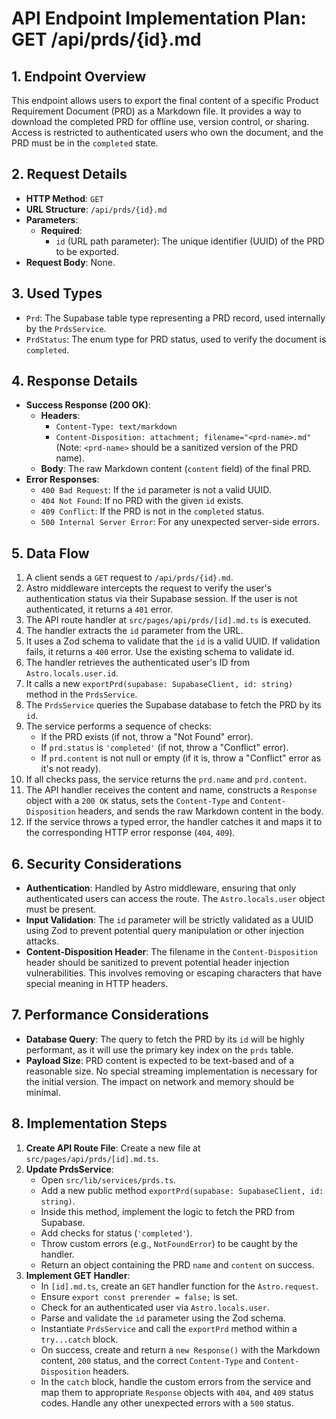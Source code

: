 # API Endpoint Implementation Plan: GET /api/prds/{id}.md

## 1. Endpoint Overview
This endpoint allows users to export the final content of a specific Product Requirement Document (PRD) as a Markdown file. It provides a way to download the completed PRD for offline use, version control, or sharing. Access is restricted to authenticated users who own the document, and the PRD must be in the `completed` state.

## 2. Request Details
-   **HTTP Method**: `GET`
-   **URL Structure**: `/api/prds/{id}.md`
-   **Parameters**:
    -   **Required**:
        -   `id` (URL path parameter): The unique identifier (UUID) of the PRD to be exported.
-   **Request Body**: None.

## 3. Used Types
-   `Prd`: The Supabase table type representing a PRD record, used internally by the `PrdsService`.
-   `PrdStatus`: The enum type for PRD status, used to verify the document is `completed`.

## 4. Response Details
-   **Success Response (200 OK)**:
    -   **Headers**:
        -   `Content-Type: text/markdown`
        -   `Content-Disposition: attachment; filename="<prd-name>.md"` (Note: `<prd-name>` should be a sanitized version of the PRD name).
    -   **Body**: The raw Markdown content (`content` field) of the final PRD.
-   **Error Responses**:
    -   `400 Bad Request`: If the `id` parameter is not a valid UUID.
    -   `404 Not Found`: If no PRD with the given `id` exists.
    -   `409 Conflict`: If the PRD is not in the `completed` status.
    -   `500 Internal Server Error`: For any unexpected server-side errors.

## 5. Data Flow
1.  A client sends a `GET` request to `/api/prds/{id}.md`.
2.  Astro middleware intercepts the request to verify the user's authentication status via their Supabase session. If the user is not authenticated, it returns a `401` error.
3.  The API route handler at `src/pages/api/prds/[id].md.ts` is executed.
4.  The handler extracts the `id` parameter from the URL.
5.  It uses a Zod schema to validate that the `id` is a valid UUID. If validation fails, it returns a `400` error. Use the existing schema to validate id.
6.  The handler retrieves the authenticated user's ID from `Astro.locals.user.id`.
7.  It calls a new `exportPrd(supabase: SupabaseClient, id: string)` method in the `PrdsService`.
8.  The `PrdsService` queries the Supabase database to fetch the PRD by its `id`.
9.  The service performs a sequence of checks:
    -   If the PRD exists (if not, throw a "Not Found" error).
    -   If `prd.status` is `'completed'` (if not, throw a "Conflict" error).
    -   If `prd.content` is not null or empty (if it is, throw a "Conflict" error as it's not ready).
10. If all checks pass, the service returns the `prd.name` and `prd.content`.
11. The API handler receives the content and name, constructs a `Response` object with a `200 OK` status, sets the `Content-Type` and `Content-Disposition` headers, and sends the raw Markdown content in the body.
12. If the service throws a typed error, the handler catches it and maps it to the corresponding HTTP error response (`404`, `409`).

## 6. Security Considerations
-   **Authentication**: Handled by Astro middleware, ensuring that only authenticated users can access the route. The `Astro.locals.user` object must be present.
-   **Input Validation**: The `id` parameter will be strictly validated as a UUID using Zod to prevent potential query manipulation or other injection attacks.
-   **Content-Disposition Header**: The filename in the `Content-Disposition` header should be sanitized to prevent potential header injection vulnerabilities. This involves removing or escaping characters that have special meaning in HTTP headers.

## 7. Performance Considerations
-   **Database Query**: The query to fetch the PRD by its `id` will be highly performant, as it will use the primary key index on the `prds` table.
-   **Payload Size**: PRD content is expected to be text-based and of a reasonable size. No special streaming implementation is necessary for the initial version. The impact on network and memory should be minimal.

## 8. Implementation Steps
1.  **Create API Route File**: Create a new file at `src/pages/api/prds/[id].md.ts`.
2.  **Update PrdsService**:
    -   Open `src/lib/services/prds.ts`.
    -   Add a new public method `exportPrd(supabase: SupabaseClient, id: string)`.
    -   Inside this method, implement the logic to fetch the PRD from Supabase.
    -   Add checks for status (`'completed'`).
    -   Throw custom errors (e.g., `NotFoundError`) to be caught by the handler.
    -   Return an object containing the PRD `name` and `content` on success.
4.  **Implement GET Handler**:
    -   In `[id].md.ts`, create an `GET` handler function for the `Astro.request`.
    -   Ensure `export const prerender = false;` is set.
    -   Check for an authenticated user via `Astro.locals.user`.
    -   Parse and validate the `id` parameter using the Zod schema.
    -   Instantiate `PrdsService` and call the `exportPrd` method within a `try...catch` block.
    -   On success, create and return a `new Response()` with the Markdown content, `200` status, and the correct `Content-Type` and `Content-Disposition` headers.
    -   In the `catch` block, handle the custom errors from the service and map them to appropriate `Response` objects with `404`, and `409` status codes. Handle any other unexpected errors with a `500` status.
